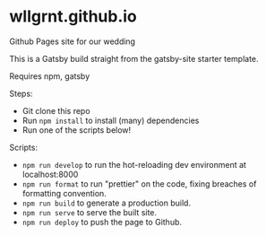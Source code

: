 # wllgrnt.github.io
Github Pages site for our wedding

This is a Gatsby build straight from the gatsby-site starter template.

Requires npm, gatsby

Steps:
- Git clone this repo
- Run ```npm install``` to install (many) dependencies
- Run one of the scripts below!


Scripts:
- ```npm run develop``` to run the hot-reloading dev environment at localhost:8000
- ```npm run format``` to run "prettier" on the code, fixing breaches of formatting convention. 
- ```npm run build``` to generate a production build.
- ```npm run serve``` to serve the built site.
- ```npm run deploy``` to push the page to Github.
